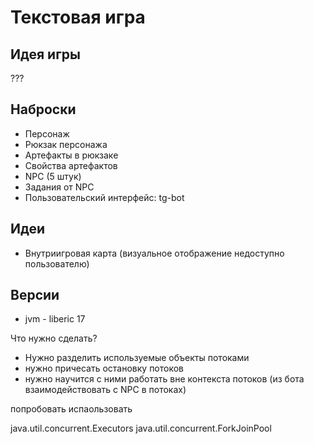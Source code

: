 # Текстовая игра

## Идея игры

???

## Наброски

* Персонаж
* Рюкзак персонажа
* Артефакты в рюкзаке
* Свойства артефактов
* NPC (5 штук)
* Задания от NPC
* Пользовательский интерфейс: tg-bot

## Идеи

* Внутриигровая карта (визуальное отображение недоступно пользователю)

## Версии

* jvm - liberic 17

Что нужно сделать?

* Нужно разделить используемые объекты потоками
* нужно причесать остановку потоков
* нужно научится с ними работать вне контекста потоков (из бота взаимодействовать с NPC в потоках)

попробовать испаользовать

java.util.concurrent.Executors
java.util.concurrent.ForkJoinPool
